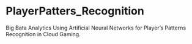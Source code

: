 # PlayerPatters_Recognition
Big Bata Analytics Using Artificial Neural Networks for Player’s Patterns Recognition in Cloud Gaming. 
